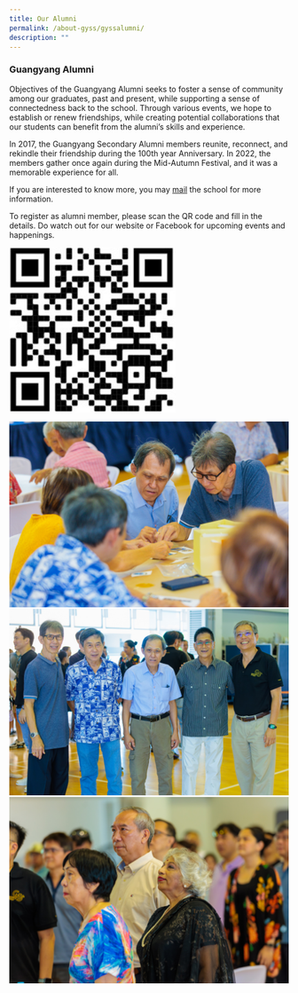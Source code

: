 ```yaml
---
title: Our Alumni
permalink: /about-gyss/gyssalumni/
description: ""
---
```

### Guangyang Alumni&nbsp;

Objectives of the Guangyang Alumni seeks to foster a sense of community among our graduates, past and present, while supporting a sense of connectedness back to the school. Through various events, we hope to establish or renew friendships, while creating potential collaborations that our students can benefit from the alumni’s skills and experience.

In 2017, the Guangyang Secondary Alumni members reunite, reconnect, and rekindle their friendship during the 100th year Anniversary. In 2022, the members gather once again during the Mid-Autumn Festival, and it was a memorable experience for all.
      
If you are interested to know more, you may&nbsp;[mail](mailto:gyss@moe.edu.sg)&nbsp;the school for more information.

To register as alumni member, please scan the QR code and fill in the details. Do watch out for our website or Facebook for upcoming events and happenings.

<img src="/images/Homepage/Alumni/Alumni%20QR.jpg" style="width:300px;">

        
![](/images/Parents/alumni%201.jpg)
![](/images/Parents/alumni%202.JPG)
![](/images/Parents/alumni%203.JPG)
